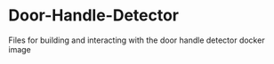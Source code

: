 # Door-Handle-Detector
Files for building and interacting with the door handle detector docker image
